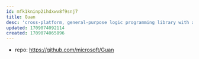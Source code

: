 ```yaml
---
id: mfk1kninp2ihdxwv8f9snj7
title: Guan
desc: 'cross-platform, general-purpose logic programming library with a C# API for external predicate implementation. It is a close approximation of Prolog, with extended capabilities and some differences.'
updated: 1709074092114
created: 1709074065896
---
```


- repo: https://github.com/microsoft/Guan